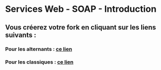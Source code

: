 # Services Web - SOAP - Introduction
## Vous créerez votre fork en cliquant sur les liens suivants :
### Pour les alternants : <a href='https://classroom.github.com/a/5sQe7ux3'>ce lien</a>
### Pour les classiques : <a href='https://classroom.github.com/a/ENVfT6Vs'>ce lien</a>
